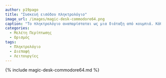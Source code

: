 ```yaml
---
author: p19pago
title: "Συσκευή εισόδου πληκτρολόγιο"
image_url: /images/magic-desk-commodore64.png
caption: "Το πληκτρολόγιο αναπαρίσταται ως μια διάταξη από κουμπιά. Κάθε κουμπί ή αντίστοιχο πλήκτρο, χρησιμοποιείται είτε για την εισαγωγή ενός αλφαριθμητικού χαρακτήρα σε έναν υπολογιστή, ή για κλήση λειτουργιών υπολογιστή. Λειτουργεί ως η κύρια διεπαφή εισαγωγής κειμένου για τους περισσότερους χρήστες."
categories:
  - Μελέτη Περίπτωσης
  - Ορισμός
tags:
  - Πληκτρολόγιο
  - Διεπαφή
  - Λειτουργίες
---
```


{% include magic-desk-commodore64.md %}
